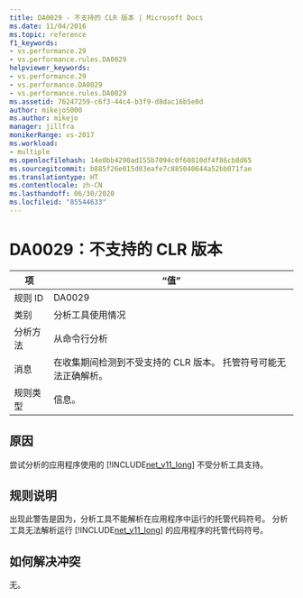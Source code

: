 ```yaml
---
title: DA0029 - 不支持的 CLR 版本 | Microsoft Docs
ms.date: 11/04/2016
ms.topic: reference
f1_keywords:
- vs.performance.29
- vs.performance.rules.DA0029
helpviewer_keywords:
- vs.performance.29
- vs.performance.DA0029
- vs.performance.rules.DA0029
ms.assetid: 76247259-c6f3-44c4-b3f9-d8dac16b5e0d
author: mikejo5000
ms.author: mikejo
manager: jillfra
monikerRange: vs-2017
ms.workload:
- multiple
ms.openlocfilehash: 14e0bb4290ad155b7094c0f60810df4f86cb8d65
ms.sourcegitcommit: b885f26e015d03eafe7c885040644a52bb071fae
ms.translationtype: HT
ms.contentlocale: zh-CN
ms.lasthandoff: 06/30/2020
ms.locfileid: "85544633"
---
```

# <a name="da0029-unsupported-clr-version"></a>DA0029：不支持的 CLR 版本

|项|“值”|
|-|-|
|规则 ID|DA0029|
|类别|分析工具使用情况|
|分析方法|从命令行分析|
|消息|在收集期间检测到不受支持的 CLR 版本。 托管符号可能无法正确解析。|
|规则类型|信息。|

## <a name="cause"></a>原因
 尝试分析的应用程序使用的 [!INCLUDE[net_v11_long](../profiling/includes/net_v11_long_md.md)] 不受分析工具支持。

## <a name="rule-description"></a>规则说明
 出现此警告是因为，分析工具不能解析在应用程序中运行的托管代码符号。 分析工具无法解析运行 [!INCLUDE[net_v11_long](../profiling/includes/net_v11_long_md.md)] 的应用程序的托管代码符号。

## <a name="how-to-fix-violations"></a>如何解决冲突
 无。
